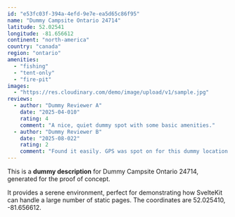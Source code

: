 ```yaml
---
id: "e53fc03f-394a-4efd-9e7e-ea5d65c86f95"
name: "Dummy Campsite Ontario 24714"
latitude: 52.02541
longitude: -81.656612
continent: "north-america"
country: "canada"
region: "ontario"
amenities:
  - "fishing"
  - "tent-only"
  - "fire-pit"
images:
  - "https://res.cloudinary.com/demo/image/upload/v1/sample.jpg"
reviews:
  - author: "Dummy Reviewer A"
    date: "2025-04-010"
    rating: 4
    comment: "A nice, quiet dummy spot with some basic amenities."
  - author: "Dummy Reviewer B"
    date: "2025-08-022"
    rating: 2
    comment: "Found it easily. GPS was spot on for this dummy location."
---
```


This is a **dummy description** for Dummy Campsite Ontario 24714, generated for the proof of concept.

It provides a serene environment, perfect for demonstrating how SvelteKit can handle a large number of static pages. The coordinates are 52.025410, -81.656612.
